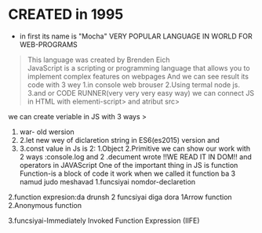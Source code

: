 # CREATED in 1995
- in first its name is "Mocha"
VERY POPULAR LANGUAGE IN WORLD FOR WEB-PROGRAMS

> This language was created by Brenden Eich   
JavaScript is a scripting or programming language that allows you to implement complex features on webpages                         And we can see result its code with 3 wey 1.in console web brouser 2.Using termal node js. 3.and or CODE RUNNER(very very very easy way)
we can connect JS in HTML with elementi-script> and atribut src>

we can create veriable in JS with 3 ways  >
 1. war- old wersion 
 2. 2.let new wey of diclaretion string in ES6(es2015) version and 
 3. 3.const value in Js is 2: 1.Object 2.Primitive
we can show our work with 2 ways :console.log and 2 .decument wrote !!WE READ IT IN DOM!!
and operators in JAVAScript
One of the important thing in JS is function
Function-is a block of code it work when we called it function ba 3 namud judo meshavad 1.funcsiyai nomdor-declaretion

2.function expresion:da drunsh 2 funcsiyai diga dora 1Arrow function 2.Anonymous function

3.funcsiyai-Immediately Invoked Function Expression (IIFE) 